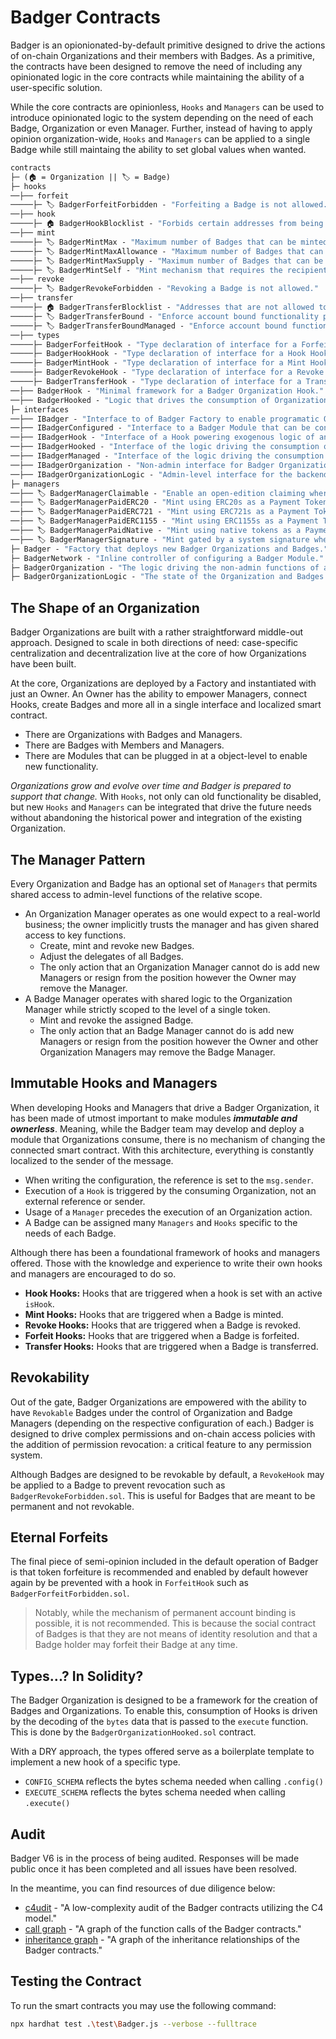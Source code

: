 # Badger Contracts

Badger is an opionionated-by-default primitive designed to drive the actions of on-chain Organizations and their members with Badges. As a primitive, the contracts have been designed to remove the need of including any opinionated logic in the core contracts while maintaining the ability of a user-specific solution. 

While the core contracts are opinionless, `Hooks` and `Managers` can be used to introduce opinionated logic to the system depending on the need of each Badge, Organization or even Manager. Further, instead of having to apply opinion organization-wide, `Hooks` and `Managers` can be applied to a single Badge while still maintaing the ability to set global values when wanted.

```ml
contracts
├─ (🏠 = Organization || 🏷️ = Badge)
├─ hooks 
──├── forfeit
─────├─ 🏷️ BadgerForfeitForbidden - "Forfeiting a Badge is not allowed."
──├── hook
─────├─ 🏠 BadgerHookBlocklist - "Forbids certain addresses from being enabled as a Hook."
──├── mint
─────├─ 🏷️ BadgerMintMax - "Maximum number of Badges that can be minted to a recipient."
─────├─ 🏷️ BadgerMintMaxAllowance - "Maximum number of Badges that can be minted by a specific manager."
─────├─ 🏷️ BadgerMintMaxSupply - "Maximum number of Badges that can be minted."
─────├─ 🏷️ BadgerMintSelf - "Mint mechanism that requires the recipient to be the caller."
──├── revoke
─────├─ 🏷️ BadgerRevokeForbidden - "Revoking a Badge is not allowed."
──├── transfer
─────├─ 🏠 BadgerTransferBlocklist - "Addresses that are not allowed to receive any Badge."
─────├─ 🏷️ BadgerTransferBound - "Enforce account bound functionality per token id."
─────├─ 🏷️ BadgerTransferBoundManaged - "Enforce account bound functionality that can be overridden by a Manager."
──├── types
─────├─ BadgerForfeitHook - "Type declaration of interface for a Forfeit Hook."
─────├─ BadgerHookHook - "Type declaration of interface for a Hook Hook."
─────├─ BadgerMintHook - "Type declaration of interface for a Mint Hook."
─────├─ BadgerRevokeHook - "Type declaration of interface for a Revoke Hook."
─────├─ BadgerTransferHook - "Type declaration of interface for a Transfer Hook."
──├── BadgerHook - "Minimal framework for a Badger Organization Hook."
──├── BadgerHooked - "Logic that drives the consumption of Organization Hooks."
├─ interfaces
──├── IBadger - "Interface to of Badger Factory to enable programatic Organization creation."
──├── IBadgerConfigured - "Interface to a Badger Module that can be configured."
──├── IBadgerHook - "Interface of a Hook powering exogenous logic of an Organization."
──├── IBadgerHooked - "Interface of the logic driving the consumption of Organization Hooks."
──├── IBadgerManaged - "Interface of the logic driving the consumption of Organization Managers."
──├── IBadgerOrganization - "Non-admin interface for Badger Organization consumption."
──├── IBadgerOrganizationLogic - "Admin-level interface for the backend framework that drives an Organization."
├─ managers
──├── 🏷️ BadgerManagerClaimable - "Enable an open-edition claiming where users can claim a Badge at no cost."
──├── 🏷️ BadgerManagerPaidERC20 - "Mint using ERC20s as a Payment Token to mint Badges."
──├── 🏷️ BadgerManagerPaidERC721 - "Mint using ERC721s as a Payment Token to mint Badges."
──├── 🏷️ BadgerManagerPaidERC1155 - "Mint using ERC1155s as a Payment Token to mint Badges."
──├── 🏷️ BadgerManagerPaidNative - "Mint using native tokens as a Payment Token to mint Badges."
──├── 🏷️ BadgerManagerSignature - "Mint gated by a system signature when minting Badges."
├─ Badger - "Factory that deploys new Badger Organizations and Badges."
├─ BadgerNetwork - "Inline controller of configuring a Badger Module."
├─ BadgerOrganization - "The logic driving the non-admin functions of a Badger Organization."
├─ BadgerOrganizationLogic - "The state of the Organization and Badges and all admin-level functions an Organization has."
```

## The Shape of an Organization

Badger Organizations are built with a rather straightforward middle-out approach. Designed to scale in both directions of need: case-specific centralization and decentralization live at the core of how Organizations have been built.

At the core, Organizations are deployed by a Factory and instantiated with just an Owner. An Owner has the ability to empower Managers, connect Hooks, create Badges and more all in a single interface and localized smart contract.

* There are Organizations with Badges and Managers.
* There are Badges with Members and Managers.
* There are Modules that can be plugged in at a object-level to enable new functionality.

*Organizations grow and evolve over time and Badger is prepared to support that change.* With `Hooks`, not only can old functionality be disabled, but new `Hooks` and `Managers` can be integrated that drive the future needs without abandoning the historical power and integration of the existing Organization.

## The Manager Pattern

Every Organization and Badge has an optional set of `Managers` that permits shared access to admin-level functions of the relative scope.

* An Organization Manager operates as one would expect to a real-world business; the owner implicitly trusts the manager and has given shared access to key functions.
    * Create, mint and revoke new Badges.
    * Adjust the delegates of all Badges.
    * The only action that an Organization Manager cannot do is add new Managers or resign from the position however the Owner may remove the Manager.
* A Badge Manager operates with shared logic to the Organization Manager while strictly scoped to the level of a single token.
    * Mint and revoke the assigned Badge.
    * The only action that an Badge Manager cannot do is add new Managers or resign from the position however the Owner and other Organization Managers may remove the Badge Manager.

## Immutable Hooks and Managers

When developing Hooks and Managers that drive a Badger Organization, it has been made of utmost important to make modules ***immutable and ownerless***. Meaning, while the Badger team may develop and deploy a module that Organizations consume, there is no mechanism of changing the connected smart contract. With this architecture, everything is constantly localized to the sender of the message.

* When writing the configuration, the reference is set to the `msg.sender`.
* Execution of a `Hook` is triggered by the consuming Organization, not an external reference or sender.
* Usage of a `Manager` precedes the execution of an Organization action.
* A Badge can be assigned many `Managers` and `Hooks` specific to the needs of each Badge.

Although there has been a foundational framework of hooks and managers offered. Those with the knowledge and experience to write their own hooks and managers are encouraged to do so.

* **Hook Hooks:** Hooks that are triggered when a hook is set with an active `isHook`.
* **Mint Hooks:** Hooks that are triggered when a Badge is minted.
* **Revoke Hooks:** Hooks that are triggered when a Badge is revoked.
* **Forfeit Hooks:** Hooks that are triggered when a Badge is forfeited.
* **Transfer Hooks:** Hooks that are triggered when a Badge is transferred.

## Revokability

Out of the gate, Badger Organizations are empowered with the ability to have `Revokable` Badges under the control of Organization and Badge Managers (depending on the respective configuration of each.) Badger is designed to drive complex permissions and on-chain access policies with the addition of permission revocation: a critical feature to any permission system.

Although Badges are designed to be revokable by default, a `RevokeHook` may be applied to a Badge to prevent revocation such as `BadgerRevokeForbidden.sol`. This is useful for Badges that are meant to be permanent and not revokable.

## Eternal Forfeits

The final piece of semi-opinion included in the default operation of Badger is that token forfeiture is recommended and enabled by default however again by be prevented with a hook in `ForfeitHook` such as `BadgerForfeitForbidden.sol`.

> Notably, while the mechanism of permanent account binding is possible, it is not recommended. This is because the social contract of Badges is that they are not means of identity resolution and that a Badge holder may forfeit their Badge at any time.

## Types...? In Solidity?

The Badger Organization is designed to be a framework for the creation of Badges and Organizations. To enable this, consumption of Hooks is driven by the decoding of the `bytes` data that is passed to the `execute` function. This is done by the `BadgerOrganizationHooked.sol` contract. 

With a DRY approach, the types offered serve as a boilerplate template to implement a new hook of a specific type.

* `CONFIG_SCHEMA` reflects the bytes schema needed when calling `.config()`
* `EXECUTE_SCHEMA` reflects the bytes schema needed when calling `.execute()`

## Audit

Badger V6 is in the process of being audited. Responses will be made public once it has been completed and all issues have been resolved.

In the meantime, you can find resources of due diligence below:

* [c4udit](./build/c4udit-report.md) - "A low-complexity audit of the Badger contracts utilizing the C4 model."
* [call graph](./build/...all_contracts.call-graph.dot) - "A graph of the function calls of the Badger contracts."
* [inheritance graph](./build/...inheritance-graph.dot) - "A graph of the inheritance relationships of the Badger contracts."

## Testing the Contract

To run the smart contracts you may use the following command:

```bash
npx hardhat test .\test\Badger.js --verbose --fulltrace
```